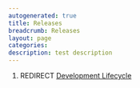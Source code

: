 ```yaml
---
autogenerated: true
title: Releases
breadcrumb: Releases
layout: page
categories: 
description: test description
---
```


1.  REDIRECT [Development Lifecycle](Development_Lifecycle "wikilink")
